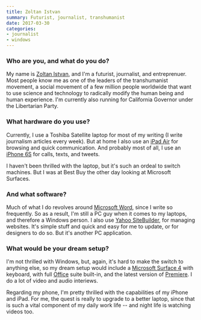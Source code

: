 ```yaml
---
title: Zoltan Istvan
summary: Futurist, journalist, transhumanist
date: 2017-03-30
categories:
- journalist
- windows
---
```


### Who are you, and what do you do?

My name is [Zoltan Istvan](http://www.zoltanistvan.com/ "Zoltan's website."), and I'm a futurist, journalist, and entreprenuer. Most people know me as one of the leaders of the transhumanist movement, a social movement of a few million people worldwide that want to use science and technology to radically modify the human being and human experience. I'm currently also running for California Governor under the Libertarian Party. 

### What hardware do you use?

Currently, I use a Toshiba Satellite laptop for most of my writing (I write journalism articles every week). But at home I also use an [iPad Air][ipad-air] for browsing and quick communication. And probably most of all, I use an [iPhone 6S][iphone-6s] for calls, texts, and tweets. 

I haven't been thrilled with the laptop, but it's such an ordeal to switch machines. But I was at Best Buy the other day looking at Microsoft Surfaces.

### And what software?

Much of what I do revolves around [Microsoft Word][word], since I write so frequently. So as a result, I'm still a PC guy when it comes to my laptops, and therefore a Windows person. I also use [Yahoo SiteBuilder][sitebuilder], for managing websites. It's simple stuff and quick and easy for me to update, or for designers to do so. But it's another PC application.

### What would be your dream setup?

I'm not thrilled with Windows, but, again, it's hard to make the switch to anything else, so my dream setup would include a [Microsoft Surface 4][surface-pro-4] with keyboard, with full [Office][] suite built-in, and the latest version of [Premiere][]. I do a lot of video and audio interiews.

Regarding my phone, I'm pretty thrilled with the capabilities of my iPhone and iPad. For me, the quest is really to upgrade to a better laptop, since that is such a vital component of my daily work life -- and night life is watching videos too.

[ipad-air]: https://en.wikipedia.org/wiki/IPad_Air "A tablet device."
[iphone-6s]: https://en.wikipedia.org/wiki/IPhone_6S "A smartphone."
[office]: https://products.office.com/en-us/home "An office productivity suite."
[premiere]: https://www.adobe.com/products/premiere.html "A video editing suite."
[sitebuilder]: http://webhosting.yahoo.com/ps/sb/index.php "A tool for easily building a website."
[surface-pro-4]: https://en.wikipedia.org/wiki/Surface_Pro_4 "A Windows tablet."
[word]: https://products.office.com/en-us/word "A document editor."
